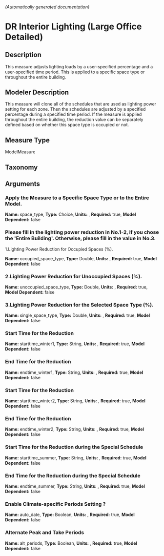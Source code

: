 

###### (Automatically generated documentation)

# DR Interior Lighting (Large Office Detailed)

## Description
This measure adjusts lighting loads by a user-specified percentage and a user-specified time period. This is applied to a specific space type or throughout the entire building.

## Modeler Description
This measure will clone all of the schedules that are used as lighting power setting for each zone. Then the schedules are adjusted by a specified percentage during a specified time period. If the measure is applied throughout the entire building, the reduction value can be separately defined based on whether this space type is occupied or not.

## Measure Type
ModelMeasure

## Taxonomy


## Arguments


### Apply the Measure to a Specific Space Type or to the Entire Model.

**Name:** space_type,
**Type:** Choice,
**Units:** ,
**Required:** true,
**Model Dependent:** false

### Please fill in the lighting power reduction in No.1-2, if you chose the 'Entire Building'. Otherwise, please fill in the value in No.3.
 1.Lighting Power Reduction for Occupied Spaces (%).

**Name:** occupied_space_type,
**Type:** Double,
**Units:** ,
**Required:** true,
**Model Dependent:** false

### 2.Lighting Power Reduction for Unoccupied Spaces (%).

**Name:** unoccupied_space_type,
**Type:** Double,
**Units:** ,
**Required:** true,
**Model Dependent:** false

### 3.Lighting Power Reduction for the Selected Space Type (%).

**Name:** single_space_type,
**Type:** Double,
**Units:** ,
**Required:** true,
**Model Dependent:** false

### Start Time for the Reduction

**Name:** starttime_winter1,
**Type:** String,
**Units:** ,
**Required:** true,
**Model Dependent:** false

### End Time for the Reduction

**Name:** endtime_winter1,
**Type:** String,
**Units:** ,
**Required:** true,
**Model Dependent:** false

### Start Time for the Reduction

**Name:** starttime_winter2,
**Type:** String,
**Units:** ,
**Required:** true,
**Model Dependent:** false

### End Time for the Reduction

**Name:** endtime_winter2,
**Type:** String,
**Units:** ,
**Required:** true,
**Model Dependent:** false

### Start Time for the Reduction during the Special Schedule

**Name:** starttime_summer,
**Type:** String,
**Units:** ,
**Required:** true,
**Model Dependent:** false

### End Time for the Reduction during the Special Schedule

**Name:** endtime_summer,
**Type:** String,
**Units:** ,
**Required:** true,
**Model Dependent:** false

### Enable Climate-specific Periods Setting ?

**Name:** auto_date,
**Type:** Boolean,
**Units:** ,
**Required:** true,
**Model Dependent:** false

### Alternate Peak and Take Periods

**Name:** alt_periods,
**Type:** Boolean,
**Units:** ,
**Required:** true,
**Model Dependent:** false




